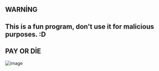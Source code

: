 ## WARNİNG ##
## This is a fun program, don't use it for malicious purposes. :D ##

## PAY OR DİE ##

![image](https://user-images.githubusercontent.com/106864876/213878602-01ed384d-9789-4b68-b19b-6fa1954be0bf.png)

